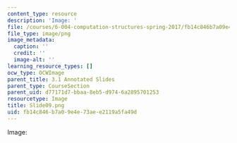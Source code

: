 ```yaml
---
content_type: resource
description: 'Image: '
file: /courses/6-004-computation-structures-spring-2017/fb14c846b7a09e4e73aee2119a5fa49d_Slide09.png
file_type: image/png
image_metadata:
  caption: ''
  credit: ''
  image-alt: ''
learning_resource_types: []
ocw_type: OCWImage
parent_title: 3.1 Annotated Slides
parent_type: CourseSection
parent_uid: d77171d7-bbaa-8eb5-d974-6a2895701253
resourcetype: Image
title: Slide09.png
uid: fb14c846-b7a0-9e4e-73ae-e2119a5fa49d
---
```

Image: 

